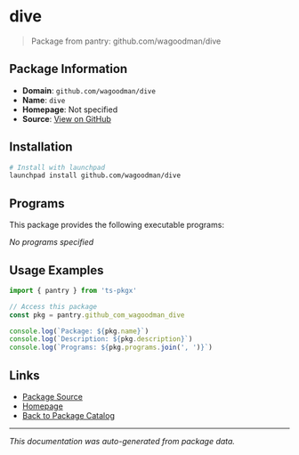 # dive

> Package from pantry: github.com/wagoodman/dive

## Package Information

- **Domain**: `github.com/wagoodman/dive`
- **Name**: `dive`
- **Homepage**: Not specified
- **Source**: [View on GitHub](https://github.com/pkgxdev/pantry/tree/main/projects/github.com/wagoodman/dive/package.yml)

## Installation

```bash
# Install with launchpad
launchpad install github.com/wagoodman/dive
```

## Programs

This package provides the following executable programs:

*No programs specified*

## Usage Examples

```typescript
import { pantry } from 'ts-pkgx'

// Access this package
const pkg = pantry.github_com_wagoodman_dive

console.log(`Package: ${pkg.name}`)
console.log(`Description: ${pkg.description}`)
console.log(`Programs: ${pkg.programs.join(', ')}`)
```

## Links

- [Package Source](https://github.com/pkgxdev/pantry/tree/main/projects/github.com/wagoodman/dive/package.yml)
- [Homepage](#)
- [Back to Package Catalog](../package-catalog.md)

---

*This documentation was auto-generated from package data.*
